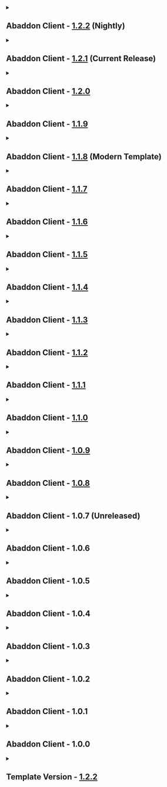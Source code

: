 <details close>
<summary><h2>
  Abaddon Client - <a href="">1.2.2</a> (Nightly)
</h2></summary><br>

- Additions
  - Mods
    - none
  - Resourcepacks / Shaderpacks
    - none
- Updates
  - Modpack
    - Forge [47.4.3](https://maven.minecraftforge.net/net/minecraftforge/forge/1.20.1-47.4.3/forge-1.20.1-47.4.3-changelog.txt) -> [47.4.6](https://maven.minecraftforge.net/net/minecraftforge/forge/1.20.1-47.4.6/forge-1.20.1-47.4.6-changelog.txt)
  - Mods
    - 3D Skin Layers - [1.8.2](https://www.curseforge.com/minecraft/mc-mods/skin-layers-3d/files/6780110) -> [1.9.0](https://www.curseforge.com/minecraft/mc-mods/skin-layers-3d/files/6879683)
    - All The Leaks - [0.1.4](https://www.curseforge.com/minecraft/mc-mods/alltheleaks/files/6482449) -> [1.0.0](https://www.curseforge.com/minecraft/mc-mods/alltheleaks/files/6874194)
    - AsyncParticles - [2.3.3](https://www.curseforge.com/minecraft/mc-mods/asyncparticles/files/6859776) -> [2.3.5](https://www.curseforge.com/minecraft/mc-mods/asyncparticles/files/6915340)
    - Better Days - [3.1.1.1](https://www.curseforge.com/minecraft/mc-mods/betterdays/files/5877548) -> [3.2.0.1](https://www.curseforge.com/minecraft/mc-mods/betterdays/files/6915868)
    - Chat Impressive Animation - [1.3.0](https://www.curseforge.com/minecraft/mc-mods/chat-impressive-animation/files/6335420) -> [1.4.0](https://www.curseforge.com/minecraft/mc-mods/chat-impressive-animation/files/6895727)
    - Forgified Fabric API - [0.92.2+1.11.12](https://www.curseforge.com/minecraft/mc-mods/forgified-fabric-api/files/6289136) -> [0.92.6+1.11.14](https://www.curseforge.com/minecraft/mc-mods/forgified-fabric-api/files/6885853)
    - Minecraft Cursor - [3.9.2](https://www.curseforge.com/minecraft/mc-mods/minecraft-cursor/files/6684920) -> [3.10.0](https://www.curseforge.com/minecraft/mc-mods/minecraft-cursor/files/6902447)
    - Save My Shit Network - [1.2.5](https://www.curseforge.com/minecraft/mc-mods/smsn/files/6794630) -> [1.2.7](https://www.curseforge.com/minecraft/mc-mods/smsn/files/6870619)
    - ToadLib - [1.3.4.1](https://modrinth.com/mod/toadlib/version/1.3.4.1-1.20-1.20.1-forge) -> [1.3.5](https://modrinth.com/mod/toadlib/version/1.3.5-1.20-1.20.1-forge)
  - Configs
    - [CTR VCR](https://www.curseforge.com/minecraft/shaders/ctr-vcr)
    - [Farsight](https://www.curseforge.com/minecraft/mc-mods/farsight) (Max Distance)
    - [Oculus](https://www.curseforge.com/minecraft/mc-mods/oculus)
    - [ToadLib](https://modrinth.com/mod/toadlib) (Update)
  - Resourcepacks / Shaderpacks
    - CTR VCR - [1.2.2](https://www.curseforge.com/minecraft/shaders/ctr-vcr/files/6561790) -> [1.2.3](https://www.curseforge.com/minecraft/shaders/ctr-vcr/files/6772057)
    - Miniature - [2.15.0](https://www.curseforge.com/minecraft/shaders/miniature-shader/files/6709416) -> [2.16.1](https://www.curseforge.com/minecraft/shaders/miniature-shader/files/6857529)
- Fixes
  - none
- Reverts / Removals
  - Reverts
    - none
  - Removals
    - none
</details>

<details close>
<summary><h2>
  Abaddon Client - <a href="https://www.curseforge.com/minecraft/modpacks/abaddon-client/files/6865302">1.2.1</a> (Current Release)
</h2></summary><br>

- Additions
  - Mods
    - DEUF - [1.3](https://www.curseforge.com/minecraft/mc-mods/deuf-duplicate-entity-uuid-fix/files/4598640)
    - Snowy Sniffer - [1.0.1](https://modrinth.com/mod/snow-sniffer/version/1.0.1)
  - Resourcepacks / Shaderpacks
    - none
- Updates
  - Modpack
    - none
  - Mods
    - 3D Skin Layers - [1.8.1](https://www.curseforge.com/minecraft/mc-mods/skin-layers-3d/files/6737325) -> [1.8.2](https://www.curseforge.com/minecraft/mc-mods/skin-layers-3d/files/6780110)
    - AsyncParticles - [2.3.0-alpha.1](https://www.curseforge.com/minecraft/mc-mods/asyncparticles/files/6754693) -> [2.3.3](https://www.curseforge.com/minecraft/mc-mods/asyncparticles/files/6859776)
    - Balm - [7.3.31](https://www.curseforge.com/minecraft/mc-mods/balm/files/6588893) -> [7.3.34](https://www.curseforge.com/minecraft/mc-mods/balm/files/6841886)
    - CraftPresence - [2.6.1](https://www.curseforge.com/minecraft/mc-mods/craftpresence/files/6511328) -> [2.6.2](https://www.curseforge.com/minecraft/mc-mods/craftpresence/files/6860408)
    - Durability Tooltip - [1.1.5](https://www.curseforge.com/minecraft/mc-mods/durability-tooltip/files/4741017) -> [1.1.6](https://www.curseforge.com/minecraft/mc-mods/durability-tooltip/files/6833215)
    - Dynamic Crosshair - [9.6](https://www.curseforge.com/minecraft/mc-mods/dynamic-crosshair/files/6687587) -> [9.8](https://www.curseforge.com/minecraft/mc-mods/dynamic-crosshair/files/6779769)
    - EntityCulling - [1.8.1](https://www.curseforge.com/minecraft/mc-mods/entityculling/files/6734976) -> [1.8.2](https://www.curseforge.com/minecraft/mc-mods/entityculling/files/6780226)
    - Flerovium - [1.2.14](https://www.curseforge.com/minecraft/mc-mods/flerovium/files/6594072) -> [1.2.15](https://www.curseforge.com/minecraft/mc-mods/flerovium/files/6790332)
    - Fusion - [1.2.7b](https://www.curseforge.com/minecraft/mc-mods/fusion-connected-textures/files/6453794) -> [1.2.10](https://www.curseforge.com/minecraft/mc-mods/fusion-connected-textures/files/6826826)
    - Fzzy Config - [0.7.0](https://www.curseforge.com/minecraft/mc-mods/fzzy-config/files/6582106) -> [0.7.2](https://www.curseforge.com/minecraft/mc-mods/fzzy-config/files/6843463)
    - Jade - [11.13.1](https://www.curseforge.com/minecraft/mc-mods/jade/files/6271651) -> [11.13.2](https://www.curseforge.com/minecraft/mc-mods/jade/files/6855440)
    - lazyyyyy - [0.14.15](https://www.curseforge.com/minecraft/mc-mods/lazyyyyy/files/6739616) -> [1.14.17](https://www.curseforge.com/minecraft/mc-mods/lazyyyyy/files/6819972)
    - ModernFix - [5.24.1](https://www.curseforge.com/minecraft/mc-mods/modernfix/files/6725223) -> [5.24.4](https://www.curseforge.com/minecraft/mc-mods/modernfix/files/6837713)
    - Packet Fixer - [3.1.2](https://www.curseforge.com/minecraft/mc-mods/packet-fixer/files/6720969) -> [3.1.4](https://www.curseforge.com/minecraft/mc-mods/packet-fixer/files/6778805)
    - Raised - [5.0.0](https://www.curseforge.com/minecraft/mc-mods/raised/files/6700611) -> [5.0.1](https://www.curseforge.com/minecraft/mc-mods/raised/files/6848664)
    - Resourcify - [1.7.3](https://www.curseforge.com/minecraft/mc-mods/resourcify/files/6690859) -> [1.7.4](https://www.curseforge.com/minecraft/mc-mods/resourcify/files/6787562)
    - Save My Shaky Network - [1.2.3](https://www.curseforge.com/minecraft/mc-mods/smsn/files/6673316) -> [1.2.5](https://www.curseforge.com/minecraft/mc-mods/smsn/files/6794630)
    - Sound Physics Remastered - [1.4.13](https://www.curseforge.com/minecraft/mc-mods/sound-physics-remastered/files/6399601) -> [1.4.15](https://www.curseforge.com/minecraft/mc-mods/sound-physics-remastered/files/6809408)
    - Subtle Effects - [1.11.0](https://www.curseforge.com/minecraft/mc-mods/subtle-effects/files/6635170) -> [1.12.1](https://www.curseforge.com/minecraft/mc-mods/subtle-effects/files/6857365)
    - ThreatenGL - [1.3.3](https://www.curseforge.com/minecraft/mc-mods/tgl/files/6661231) -> [2.0.4](https://www.curseforge.com/minecraft/mc-mods/tgl/files/6793015)
    - ToadLib - [1.3.3](https://modrinth.com/mod/toadlib/version/1.3.3-1.20-1.20.1-forge) -> [1.3.4.1](https://modrinth.com/mod/toadlib/version/1.3.4.1-1.20-1.20.1-forge)
    - UniLib - [1.1.0](https://www.curseforge.com/minecraft/mc-mods/unilib/files/6509566) -> [1.1.1](https://www.curseforge.com/minecraft/mc-mods/unilib/files/6860397)
    - Wavey Capes - [1.6.1.1](https://www.curseforge.com/minecraft/mc-mods/waveycapes/files/6738115) -> [1.6.2](https://www.curseforge.com/minecraft/mc-mods/waveycapes/files/6860137)
  - Configs
    - [EMI](https://www.curseforge.com/minecraft/mc-mods/emi)
    - [Subtle Effects](https://www.curseforge.com/minecraft/mc-mods/subtle-effects)
  - Resourcepacks / Shaderpacks
    - none
- Fixes
  - EMI + Shaders
- Reverts / Removals
  - Reverts
    - none
  - Removals
    - none
</details>

<details close>
<summary><h2>
  Abaddon Client - <a href="https://www.curseforge.com/minecraft/modpacks/abaddon-client/files/6761168">1.2.0</a>
</h2></summary><br>

- Additions
  - Mods
    - Stylish Effects - [8.0.2](https://www.curseforge.com/minecraft/mc-mods/stylish-effects/files/5096987)
  - Resourcepacks / Shaderpacks
    - none
- Updates
  - Modpack
    - none
  - Mods
    - none
  - Configs
    - [DefaultSettings](https://www.curseforge.com/minecraft/mc-mods/defaultsettings)
    - [Stylish Effects](https://www.curseforge.com/minecraft/mc-mods/stylish-effects)
    - [Subtle Effects](https://www.curseforge.com/minecraft/mc-mods/subtle-effects) (Update)
  - Resourcepacks / Shaderpacks
    - none
- Fixes
  - Starting In Fullscreen
- Reverts / Removals
  - Reverts
    - none
  - Removals
    - none
</details>

<details close>
<summary><h2>
  Abaddon Client - <a href="https://www.curseforge.com/minecraft/modpacks/abaddon-client/files/6756654">1.1.9</a>
</h2></summary><br>

- Additions
  - Mods
    - Bocchium - [0.0.3](https://www.curseforge.com/minecraft/mc-mods/bocchium/files/5086758)
    - Cerulean - [1.0.0](https://www.curseforge.com/minecraft/mc-mods/cerulean/files/6489710)
    - Dimensional Sync Fixes - [0.0.1](https://www.curseforge.com/minecraft/mc-mods/dimensional-sync-fixes/files/4960343)
    - Distraction Free Recipes - [1.2.1](https://www.curseforge.com/minecraft/mc-mods/distraction-free-recipes/files/6110178)
    - FastSuite - [5.1.0](https://www.curseforge.com/minecraft/mc-mods/fastsuite/files/6318054)
    - Minecraft Cursor - [3.9.2](https://www.curseforge.com/minecraft/mc-mods/minecraft-cursor/files/6684920)
    - ModListMemory - [1.0.0](https://www.curseforge.com/minecraft/mc-mods/modlistmemory/files/6282832)
    - Mojang Logo Animation - [1.0.0](https://www.curseforge.com/minecraft/mc-mods/mojang-logo-animation/files/5349887)
    - NERB - [0.4.1](https://www.curseforge.com/minecraft/mc-mods/notenoughrecipebook/files/5760231)
    - Resourcify - [1.7.3](https://www.curseforge.com/minecraft/mc-mods/resourcify/files/6690859)
    - Smooth Boot - [0.0.4](https://www.curseforge.com/minecraft/mc-mods/smooth-boot-reloaded/files/5016280)
    - Vanillin - [1.1.3](https://www.curseforge.com/minecraft/mc-mods/vanillin/files/6446560)
    - XXL Packets - [1.0.5](https://www.curseforge.com/minecraft/mc-mods/xxl-packets/files/5959231)
  - Resourcepacks / Shaderpacks
    - CTR VCR - [1.2.2](https://www.curseforge.com/minecraft/shaders/ctr-vcr/files/6561790)
    - Living Dragon - [1.0.0](https://www.curseforge.com/minecraft/texture-packs/living-dragon/files/4912176)
    - OPAL Shaders - [1.1.2](https://www.curseforge.com/minecraft/shaders/opal-shaders/files/6350527)
- Updates
  - Modpack
    - Forge [47.4.0](https://maven.minecraftforge.net/net/minecraftforge/forge/1.20.1-47.4.0/forge-1.20.1-47.4.0-changelog.txt) -> [47.4.3](https://maven.minecraftforge.net/net/minecraftforge/forge/1.20.1-47.4.3/forge-1.20.1-47.4.3-changelog.txt)
  - Mods
    - 3D Skin Layers - [1.7.5](https://www.curseforge.com/minecraft/mc-mods/skin-layers-3d/files/6356170) -> [1.8.1](https://www.curseforge.com/minecraft/mc-mods/skin-layers-3d/files/6737325)
    - AmbientSounds - [6.1.9](https://www.curseforge.com/minecraft/mc-mods/ambientsounds/files/6451670) -> [6.1.11](https://www.curseforge.com/minecraft/mc-mods/ambientsounds/files/6570130)
    - Anvian's Lib - [1.1](https://www.curseforge.com/minecraft/mc-mods/anvians-lib/files/6148186) -> [1.2](https://www.curseforge.com/minecraft/mc-mods/anvians-lib/files/6519430)
    - AsyncParticles - [1.10.1-beta.3](https://www.curseforge.com/minecraft/mc-mods/asyncparticles/files/6495169) -> [2.3.0-alpha.1](https://www.curseforge.com/minecraft/mc-mods/asyncparticles/files/6754693)
    - Auto HUD - [8.4](https://www.curseforge.com/minecraft/mc-mods/auto-hud/files/6347110) -> [8.7](https://www.curseforge.com/minecraft/mc-mods/auto-hud/files/6741332)
    - BadOptimizations - [2.2.2](https://www.curseforge.com/minecraft/mc-mods/badoptimizations/files/6475095) -> [2.3.0](https://www.curseforge.com/minecraft/mc-mods/badoptimizations/files/6742958)
    - Balm - [7.3.27](https://www.curseforge.com/minecraft/mc-mods/balm/files/6362504) -> [7.3.31](https://www.curseforge.com/minecraft/mc-mods/balm/files/6588893)
    - CraftPresence - [2.6.0](https://www.curseforge.com/minecraft/mc-mods/craftpresence/files/6510570) -> [2.6.1](https://www.curseforge.com/minecraft/mc-mods/craftpresence/files/6511328)
    - Dynamic Crosshair - [9.3](https://www.curseforge.com/minecraft/mc-mods/dynamic-crosshair/files/5957364) -> [9.6](https://www.curseforge.com/minecraft/mc-mods/dynamic-crosshair/files/6687587)
    - Dynamic FPS - [3.9.4](https://www.curseforge.com/minecraft/mc-mods/dynamic-fps/files/6501903) -> [3.9.5](https://www.curseforge.com/minecraft/mc-mods/dynamic-fps/files/6662027)
    - Elytra Physics - [2.1](https://www.curseforge.com/minecraft/mc-mods/elytra-physics/files/5674910) -> [2.3](https://www.curseforge.com/minecraft/mc-mods/elytra-physics/files/6673404)
    - Entity Culling - [1.7.4](https://www.curseforge.com/minecraft/mc-mods/entityculling/files/6355861) -> [1.8.1](https://www.curseforge.com/minecraft/mc-mods/entityculling/files/6734976)
    - Extreme Sound Muffler - [3.48](https://www.curseforge.com/minecraft/mc-mods/extreme-sound-muffler/files/5498979) -> [3.49.1](https://www.curseforge.com/minecraft/mc-mods/extreme-sound-muffler/files/6526566)
    - Fast IP Ping - [1.0.5](https://www.curseforge.com/minecraft/mc-mods/fast-ip-ping/files/5746970) -> [1.0.7](https://www.curseforge.com/minecraft/mc-mods/fast-ip-ping/files/6666671)
    - FastEvent - [1.1.0](https://www.curseforge.com/minecraft/mc-mods/fast-event/files/6461617) -> [1.1.1](https://www.curseforge.com/minecraft/mc-mods/fast-event/files/6527838)
    - Flerovium - [1.2.10](https://www.curseforge.com/minecraft/mc-mods/flerovium/files/6448034) -> [1.2.14](https://www.curseforge.com/minecraft/mc-mods/flerovium/files/6594072)
    - Forgery - [3.6.0](https://www.curseforge.com/minecraft/mc-mods/forgery/files/6469665) -> [3.6.2](https://www.curseforge.com/minecraft/mc-mods/forgery/files/6586436)
    - Framework - [0.7.12](https://www.curseforge.com/minecraft/mc-mods/framework/files/5911986) -> [0.7.15](https://www.curseforge.com/minecraft/mc-mods/framework/files/6531428)
    - Fzzy Config - [0.6.9](https://www.curseforge.com/minecraft/mc-mods/fzzy-config/files/6405142) -> [0.7.0](https://www.curseforge.com/minecraft/mc-mods/fzzy-config/files/6582106)
    - ImmediatelyFast - [1.5.0](https://www.curseforge.com/minecraft/mc-mods/immediatelyfast/files/6312293) -> [1.5.1](https://www.curseforge.com/minecraft/mc-mods/immediatelyfast/files/6745706)
    - Just Enough Items - [15.20.0.106](https://www.curseforge.com/minecraft/mc-mods/jei/files/6075247) -> [15.20.0.112](https://www.curseforge.com/minecraft/mc-mods/jei/files/6600311)
    - lazyyyyy - [0.13.2](https://www.curseforge.com/minecraft/mc-mods/lazyyyyy/files/6413536) -> [0.14.15](https://www.curseforge.com/minecraft/mc-mods/lazyyyyy/files/6739616)
    - ModernFix - [5.21.0](https://www.curseforge.com/minecraft/mc-mods/modernfix/files/6392741) -> [5.24.1](https://www.curseforge.com/minecraft/mc-mods/modernfix/files/6725223)
    - Not Enough Animations - [1.9.3](https://www.curseforge.com/minecraft/mc-mods/not-enough-animations/files/6356205) -> [1.10.1](https://www.curseforge.com/minecraft/mc-mods/not-enough-animations/files/6738627)
    - Not Enough Crashes - [4.4.7](https://www.curseforge.com/minecraft/mc-mods/not-enough-crashes-forge/files/5035999) -> [4.4.9](https://www.curseforge.com/minecraft/mc-mods/not-enough-crashes-forge/files/6598273)
    - Packet Fixer - [2.0.0](https://www.curseforge.com/minecraft/mc-mods/packet-fixer/files/6195870) -> [3.1.2](https://www.curseforge.com/minecraft/mc-mods/packet-fixer/files/6720969)
    - Raised - [4.0.1](https://www.curseforge.com/minecraft/mc-mods/raised/files/5849491) -> [5.0.0](https://www.curseforge.com/minecraft/mc-mods/raised/files/6700611)
    - Save My Shaky Network - [1.1.6](https://www.curseforge.com/minecraft/mc-mods/smsn/files/6433772) -> [1.2.3](https://www.curseforge.com/minecraft/mc-mods/smsn/files/6673316)
    - Structure Essentials - [4.7](https://www.curseforge.com/minecraft/mc-mods/structure-essentials-forge-fabric/files/6420202) -> [4.8](https://www.curseforge.com/minecraft/mc-mods/structure-essentials-forge-fabric/files/6732854)
    - Subtle Effects - [1.9.4](https://www.curseforge.com/minecraft/mc-mods/subtle-effects/files/6376363) -> [1.11.0](https://www.curseforge.com/minecraft/mc-mods/subtle-effects/files/6635170)
    - ToadLib - [1.3.1](https://modrinth.com/mod/toadlib/version/1.3.1-1.20-1.20.1-forge) -> [1.3.3](https://modrinth.com/mod/toadlib/version/1.3.3-1.20-1.20.1-forge)
    - TxniLib - [1.0.23](https://www.curseforge.com/minecraft/mc-mods/txnilib/files/6303219) -> [1.0.24](https://www.curseforge.com/minecraft/mc-mods/txnilib/files/6533724)
    - Wavey Capes - [1.5.2](https://www.curseforge.com/minecraft/mc-mods/waveycapes/files/6357358) -> [1.6.1.1](https://www.curseforge.com/minecraft/mc-mods/waveycapes/files/6738115)
  - Configs
    - [Auto HUD](https://www.curseforge.com/minecraft/mc-mods/auto-hud) (Update)
    - [CTR VCR](https://www.curseforge.com/minecraft/shaders/ctr-vcr)
    - [DefaultSettings](https://www.curseforge.com/minecraft/mc-mods/defaultsettings) (Universal, improvements, corrected)
    - [Distraction Free Recipes](https://www.curseforge.com/minecraft/mc-mods/distraction-free-recipes)
    - [EMI](https://www.curseforge.com/minecraft/mc-mods/emi)
    - [Forgery](https://www.curseforge.com/minecraft/mc-mods/forgery)
    - [Illuminations](https://www.curseforge.com/minecraft/mc-mods/illuminations-legacy) (Fixed)
    - [Jade](https://www.curseforge.com/minecraft/mc-mods/jade) (Anchor)
    - [lazyyyyy](https://www.curseforge.com/minecraft/mc-mods/lazyyyyy) (Disabled Lazy Entity Renderers)
    - [Minecraft Cursor](https://www.curseforge.com/minecraft/mc-mods/minecraft-cursor)
    - [ModernFix](https://www.curseforge.com/minecraft/mc-mods/modernfix) (Fixed, Worldgen Alloc, Remove Spawn Chunks)
    - [ModListMemory](https://www.curseforge.com/minecraft/mc-mods/modlistmemory)
    - [Mojang Logo Animation](https://www.curseforge.com/minecraft/mc-mods/mojang-logo-animation)
    - [NERB](https://www.curseforge.com/minecraft/mc-mods/notenoughrecipebook)
    - [Oculus](https://www.curseforge.com/minecraft/mc-mods/oculus)
    - [OPAL Shaders](https://www.curseforge.com/minecraft/shaders/opal-shaders)
    - [Resourcify](https://www.curseforge.com/minecraft/mc-mods/resourcify)
    - [Server Country Flags](https://www.curseforge.com/minecraft/mc-mods/server-country-flags) (Fixed)
    - [Subtle Effects](https://www.curseforge.com/minecraft/mc-mods/subtle-effects) (Update, Pollen, Fireflies)
  - Resourcepacks / Shaderpacks
    - Midnighttigger's Default Connected Textures - [6.0.0](https://www.curseforge.com/minecraft/texture-packs/mt-ct-d/files/6074652) -> [7.0.0](https://www.curseforge.com/minecraft/texture-packs/mt-ct-d/files/6747771)
    - Miniature Shader - [2.14.5](https://www.curseforge.com/minecraft/shaders/miniature-shader/files/6236296) -> [2.15.0](https://www.curseforge.com/minecraft/shaders/miniature-shader/files/6709416)
- Fixes
  - Crash Upon 1st Load
  - Fast Animated Textures
- Reverts / Removals
  - Reverts
    - none
  - Removals
    - [AmbientSounds](https://www.curseforge.com/minecraft/mc-mods/ambientsounds) Config
    - [BlinkLoad](https://www.curseforge.com/minecraft/mc-mods/blinkload)
    - [Fix Experience Bug](https://www.curseforge.com/minecraft/mc-mods/fix-experience-bug)
    - [fix GPU memory leak](https://www.curseforge.com/minecraft/mc-mods/fix-gpu-memory-leak)
    - [Icterine](https://www.curseforge.com/minecraft/mc-mods/icterine)
    - [Ksyxis](https://www.curseforge.com/minecraft/mc-mods/ksyxis)
    - [Mixin Booster](https://www.curseforge.com/minecraft/mc-mods/mixinbooster)
    - [MoreBeeInfo](https://www.curseforge.com/minecraft/mc-mods/morebeeinfo) + [Anvian's Lib](https://www.curseforge.com/minecraft/mc-mods/anvians-lib)
    - [Retro Damage indicators](https://www.curseforge.com/minecraft/mc-mods/retro-damage-indicators) + Config
    - [Title Screen Mobs](https://www.curseforge.com/minecraft/mc-mods/title-screen-mobs) + Config
</details>

<details close>
<summary><h2>
  Abaddon Client - <a href="https://www.curseforge.com/minecraft/modpacks/abaddon-client/files/6511079">1.1.8</a> (Modern Template)
</h2></summary><br>

- Additions
  - Mods
    - AsyncParticles - [1.10.1-beta.3](https://www.curseforge.com/minecraft/mc-mods/asyncparticles/files/6495169)
    - Better Creative Tabs - [0.0.2](https://www.curseforge.com/minecraft/mc-mods/better-creative-tabs-forge-neoforge/files/5462438)
    - Biome Music - [3.5](https://www.curseforge.com/minecraft/mc-mods/biome-music/files/6457330)
    - BlinkLoad - [1.2.1](https://www.curseforge.com/minecraft/mc-mods/blinkload/files/6040110)
    - Chunk Sending - [2.8](https://www.curseforge.com/minecraft/mc-mods/chunk-sending-forge-fabric/files/4894789)
    - Clickable advancements - [3.8](https://www.curseforge.com/minecraft/mc-mods/clickable-advancements/files/5293987)
    - Fast Async World Save - [2.4](https://www.curseforge.com/minecraft/mc-mods/fast-async-world-save-forge-fabric/files/6303144)
    - FastEvent - [1.1.0](https://www.curseforge.com/minecraft/mc-mods/fast-event/files/6461617)
    - FastQuit-Forge - [3.0.1](https://www.curseforge.com/minecraft/mc-mods/fastquit-forge/files/6079815)
    - JEED - [2.2.5](https://www.curseforge.com/minecraft/mc-mods/just-enough-effect-descriptions-jeed/files/6172935)
    - Krypton Reforged - [0.2.3](https://www.curseforge.com/minecraft/mc-mods/krypton-reforged/files/4606534)
    - Modern World Creation - [2.0.2](https://www.curseforge.com/minecraft/mc-mods/modernworldcreation/files/6293573) + Konkrete - [1.8.0](https://www.curseforge.com/minecraft/mc-mods/konkrete/files/5028413)
    - Particle Core - [0.2.6](https://www.curseforge.com/minecraft/mc-mods/particle-core/files/6427560) (Ported From Abaddon Vanilla) + Fzzy Config - [0.6.9](https://www.curseforge.com/minecraft/mc-mods/fzzy-config/files/6405142) (Ported From Abaddon-Vanilla)
    - Server Country Flags - [1.10.1](https://www.curseforge.com/minecraft/mc-mods/server-country-flags/files/5202427)
    - ServerCore - [1.5.2](https://www.curseforge.com/minecraft/mc-mods/servercore/files/5929264)
    - Smooth Chunk Save - [4.1](https://www.curseforge.com/minecraft/mc-mods/smooth-chunk-save/files/6296598)
    - Subtle Effects - [1.9.4-hotfix.1](https://www.curseforge.com/minecraft/mc-mods/subtle-effects/files/6376363)
  - Resourcepacks / Shaderpacks
    - none
- Updates
  - Modpack
    - none
  - Mods
    - 3D Skin Layers - [1.7.4](https://www.curseforge.com/minecraft/mc-mods/skin-layers-3d/files/5970916) -> [1.7.5](https://www.curseforge.com/minecraft/mc-mods/skin-layers-3d/files/6356170)
    - All The Leaks - [0.1.0](https://www.curseforge.com/minecraft/mc-mods/alltheleaks/files/5936734) -> [0.1.4](https://www.curseforge.com/minecraft/mc-mods/alltheleaks/files/6482449)
    - Ambient Sounds - [6.1.6](https://www.curseforge.com/minecraft/mc-mods/ambientsounds/files/6189864) -> [6.1.9](https://www.curseforge.com/minecraft/mc-mods/ambientsounds/files/6451670)
    - Auto HUD - [8.2](https://www.curseforge.com/minecraft/mc-mods/auto-hud/files/6098878) -> [8.4](https://www.curseforge.com/minecraft/mc-mods/auto-hud/files/6347110)
    - BadOptimizations - [2.2.1](https://www.curseforge.com/minecraft/mc-mods/badoptimizations/files/5961397) -> [2.2.2](https://www.curseforge.com/minecraft/mc-mods/badoptimizations/files/6475095)
    - Balm - [7.3.18](https://www.curseforge.com/minecraft/mc-mods/balm/files/6224877) -> [7.3.27](https://www.curseforge.com/minecraft/mc-mods/balm/files/6362504)
    - CameraOverhaul - [2.0.3](https://www.curseforge.com/minecraft/mc-mods/cameraoverhaul/files/6271574) -> [2.0.4](https://www.curseforge.com/minecraft/mc-mods/cameraoverhaul/files/6510157)
    - Chat Heads - [0.13.13](https://www.curseforge.com/minecraft/mc-mods/chat-heads/files/6171085) -> [0.13.18](https://www.curseforge.com/minecraft/mc-mods/chat-heads/files/6483021)
    - Chat Impressive Animation - [1.2.1](https://www.curseforge.com/minecraft/mc-mods/chat-impressive-animation/files/5973750) -> [1.3.0](https://www.curseforge.com/minecraft/mc-mods/chat-impressive-animation/files/6335420)
    - ChatPlus - [2.5.0](https://www.curseforge.com/minecraft/mc-mods/chat-plus/files/6284813) -> [2.6.0](https://www.curseforge.com/minecraft/mc-mods/chat-plus/files/6327043)
    - CraftPresence - [2.5.3](https://www.curseforge.com/minecraft/mc-mods/craftpresence/files/6088518) -> [2.6.0](https://www.curseforge.com/minecraft/mc-mods/craftpresence/files/6510570)
    - CreativeCore - [2.12.31](https://www.curseforge.com/minecraft/mc-mods/creativecore/files/6109933) -> [2.12.32](https://www.curseforge.com/minecraft/mc-mods/creativecore/files/6383884)
    - DynamicFPS - [3.9.0](https://www.curseforge.com/minecraft/mc-mods/dynamic-fps/files/6250841) -> [3.9.4](https://www.curseforge.com/minecraft/mc-mods/dynamic-fps/files/6501903)
    - EMI - [1.1.20](https://www.curseforge.com/minecraft/mc-mods/emi/files/6205514) -> [1.1.22](https://www.curseforge.com/minecraft/mc-mods/emi/files/6420945)
    - EntityCulling - [1.7.3](https://www.curseforge.com/minecraft/mc-mods/entityculling/files/6236056) -> [1.7.4](https://www.curseforge.com/minecraft/mc-mods/entityculling/files/6355861)
    - Flerovium - [1.2.6](https://www.curseforge.com/minecraft/mc-mods/flerovium/files/6203111) -> [1.2.10](https://www.curseforge.com/minecraft/mc-mods/flerovium/files/6448034)
    - Forgery - [3.5.8](https://www.curseforge.com/minecraft/mc-mods/forgery/files/6285923) -> [3.6.0](https://www.curseforge.com/minecraft/mc-mods/forgery/files/6469665)
    - Fusion - [1.2.4](https://www.curseforge.com/minecraft/mc-mods/fusion-connected-textures/files/6183224) -> [1.2.7b](https://www.curseforge.com/minecraft/mc-mods/fusion-connected-textures/files/6453794)
    - GroovyModLoader - [4.0.9](https://www.curseforge.com/minecraft/mc-mods/gml/files/4761874) -> [4.0.11](https://www.curseforge.com/minecraft/mc-mods/gml/files/6434243)
    - ImmediatelyFast - [1.3.6](https://www.curseforge.com/minecraft/mc-mods/immediatelyfast/files/6264746) -> [1.5.0](https://www.curseforge.com/minecraft/mc-mods/immediatelyfast/files/6312293)
    - lazyyyyy - [0.8.6](https://www.curseforge.com/minecraft/mc-mods/lazyyyyy/files/6279172) -> [0.13.2](https://www.curseforge.com/minecraft/mc-mods/lazyyyyy/files/6413536)
    - ModernFix - [5.20.2](https://www.curseforge.com/minecraft/mc-mods/modernfix/files/6125143) -> [5.21.0](https://www.curseforge.com/minecraft/mc-mods/modernfix/files/6392741)
    - Not Enough Animations - [1.9.2](https://www.curseforge.com/minecraft/mc-mods/not-enough-animations/files/6179086) -> [1.9.3](https://www.curseforge.com/minecraft/mc-mods/not-enough-animations/files/6356205)
    - Palladium - [1.1.5.1](https://modrinth.com/mod/mpalladium/version/1.1.5.1-1.20-1.20.2-forge) -> [1.1.6.1](https://modrinth.com/mod/mpalladium/version/1.1.6.1-1.20-1.20.2)
    - Puzzles Lib - [8.1.29](https://www.curseforge.com/minecraft/mc-mods/puzzles-lib/files/6283733) -> [8.1.32](https://www.curseforge.com/minecraft/mc-mods/puzzles-lib/files/6387081)
    - Save My Shaky Network - [1.1.3](https://www.curseforge.com/minecraft/mc-mods/smsn/files/6209658) -> [1.1.6](https://www.curseforge.com/minecraft/mc-mods/smsn/files/6433772)
    - Sound Physics Remastered - [1.4.8](https://www.curseforge.com/minecraft/mc-mods/sound-physics-remastered/files/5991549) -> [1.4.13](https://www.curseforge.com/minecraft/mc-mods/sound-physics-remastered/files/6399601)
    - Structure Essentials - [4.5](https://www.curseforge.com/minecraft/mc-mods/structure-essentials-forge-fabric/files/6277111) -> [4.7](https://www.curseforge.com/minecraft/mc-mods/structure-essentials-forge-fabric/files/6420202)
    - ThreatenGL - [1.3.3-release.1](https://modrinth.com/mod/threatengl/version/mQXGZQva) -> [1.3.3-release.2](https://www.curseforge.com/minecraft/mc-mods/tgl/files/6661231)
    - ToadLib - [1.3.0](https://modrinth.com/mod/toadlib/version/1.3.0-1.20-1.20.1-forge) -> [1.3.1](https://modrinth.com/mod/toadlib/version/1.3.1-1.20-1.20.1-forge)
    - TxniLib - [1.0.21](https://www.curseforge.com/minecraft/mc-mods/txnilib/files/6029750) -> [1.0.23](https://www.curseforge.com/minecraft/mc-mods/txnilib/files/6303219)
    - UniLib - [1.0.5](https://www.curseforge.com/minecraft/mc-mods/unilib/files/6087784) -> [1.1.0](https://www.curseforge.com/minecraft/mc-mods/unilib/files/6509566)
    - Wavey Capes - [1.5.1](https://www.curseforge.com/minecraft/mc-mods/waveycapes/files/6113680) -> [1.5.2](https://www.curseforge.com/minecraft/mc-mods/waveycapes/files/6357358)
    - World Host - [0.5.1](https://modrinth.com/mod/world-host/version/0.5.1+1.20.1-forge) -> [0.5.2](https://www.curseforge.com/minecraft/mc-mods/world-host/files/6658865)
    - YetAnotherConfigLib - [3.6.2](https://www.curseforge.com/minecraft/mc-mods/yacl/files/5963252) -> [3.6.6](https://www.curseforge.com/minecraft/mc-mods/yacl/files/6336646)
  - Configs
    - [Biome Music](https://www.curseforge.com/minecraft/mc-mods/biome-music) ([Timeless Void](https://www.youtube.com/watch?v=aigojVT4s40))
    - [DefaultSettings](https://www.curseforge.com/minecraft/mc-mods/defaultsettings) (Resource Packs)
    - [ModernFix](https://www.curseforge.com/minecraft/mc-mods/modernfix) (Inventory Culling)
    - [Oculus](https://www.curseforge.com/minecraft/mc-mods/oculus) (Default Shader, Shadow Distance)
    - [Party Parrots](https://www.curseforge.com/minecraft/mc-mods/party-parrots)
    - [Server Country Flags](https://www.curseforge.com/minecraft/mc-mods/server-country-flags)
    - [Subtle Effects](https://www.curseforge.com/minecraft/mc-mods/subtle-effects)
    - [Visuality](https://www.curseforge.com/minecraft/mc-mods/visuality-reforged) (Blocks + Chicken)
    - [World Play Time](https://www.curseforge.com/minecraft/mc-mods/world-play-time) (Overlaps)
    - [WorldHost](https://www.curseforge.com/minecraft/mc-mods/world-host) (UPnP)
  - Resourcepacks / Shaderpacks
    - [Midnighttigger's Default Connected Textures](https://www.curseforge.com/minecraft/texture-packs/mt-ct-d) [V5](https://www.curseforge.com/minecraft/texture-packs/mt-ct-d/files/6015213) -> [V6](https://www.curseforge.com/minecraft/texture-packs/mt-ct-d/files/6074652)
- Fixes
  - Constant Parrot Dancing
- Reverts / Removals
  - Reverts
    - none
  - Removals
    - [Dynamic Trim](https://www.curseforge.com/minecraft/mc-mods/dynamic-trim)
    - [Emiffect](https://www.curseforge.com/minecraft/mc-mods/emiffect-status-effects-emi-plugin)
    - [Pretty Rain](https://www.curseforge.com/minecraft/mc-mods/pretty-rain) (Pushed to Abaddon-Vanilla)
</details>

<details close>
<summary><h2>
  Abaddon Client - <a href="https://www.curseforge.com/minecraft/modpacks/abaddon-client/files/6301982">1.1.7</a>
</h2></summary><br>

- Additions
  - Mods
    - Better Ping Display - [1.1](https://www.curseforge.com/minecraft/mc-mods/better-ping-display/files/4594106)
    - CameraOverhaul - [2.0.3](https://www.curseforge.com/minecraft/mc-mods/cameraoverhaul/files/6271574)
    - CrashExploitFixer - [1.1.0](https://www.curseforge.com/minecraft/mc-mods/crashexploitfixer/files/5608519)
    - DefaultSettings - [4.0.7](https://www.curseforge.com/minecraft/mc-mods/defaultsettings/files/5141086) + JCPlugin - [4.0.4](https://www.curseforge.com/minecraft/mc-mods/jcplugin/files/4573148)
    - Illuminations - [1.0.1](https://www.curseforge.com/minecraft/mc-mods/illuminations-legacy/files/5653959)
    - lazyyyyy - [0.8.6](https://www.curseforge.com/minecraft/mc-mods/lazyyyyy/files/6279172) + Forgified Fabric API - [0.92.2+1.11.12](https://www.curseforge.com/minecraft/mc-mods/forgified-fabric-api/files/6289136)
    - Mixin Booster - [0.1.0](https://www.curseforge.com/minecraft/mc-mods/mixinbooster/files/5146058)
    - MoreBeeInfo - [1.4](https://www.curseforge.com/minecraft/mc-mods/morebeeinfo/files/6144414) + Anvian's Lib - [1.1](https://www.curseforge.com/minecraft/mc-mods/anvians-lib/files/6148186)
  - Resourcepacks / Shaderpacks
    - none
- Updates
  - Modpack
    - Forge - [47.4.0](https://maven.minecraftforge.net/net/minecraftforge/forge/1.20.1-47.4.0/forge-1.20.1-47.4.0-changelog.txt)
  - Mods
    - Better Advancements - [0.4.2.25](https://www.curseforge.com/minecraft/mc-mods/better-advancements/files/6010300)
    - Better Modlist - [0.1.12](https://www.curseforge.com/minecraft/mc-mods/better-modlist-neoforge/files/6293284)
    - ChatPlus - [2.5.0](https://www.curseforge.com/minecraft/mc-mods/chat-plus/files/6284813)
    - Dynamic FPS - [3.9.0](https://www.curseforge.com/minecraft/mc-mods/dynamic-fps/files/6250841)
    - Entity Culling - [1.7.3](https://www.curseforge.com/minecraft/mc-mods/entityculling/files/6236056)
    - Extreme sound muffler - [3.48](https://www.curseforge.com/minecraft/mc-mods/extreme-sound-muffler/files/5498979)
    - Forgery - [3.5.8](https://www.curseforge.com/minecraft/mc-mods/forgery/files/6285923)
    - ImmediatelyFast - [1.3.6](https://www.curseforge.com/minecraft/mc-mods/immediatelyfast/files/6264746)
    - Jade - [11.13.1](https://www.curseforge.com/minecraft/mc-mods/jade/files/6271651)
    - Memory Leak Fix - [1.1.5](https://modrinth.com/mod/memoryleakfix/version/3w0IxNtk)
    - OctoLib - [0.5.0.1](https://www.curseforge.com/minecraft/mc-mods/octo-lib/files/6274623)
    - Placebo - [8.6.3](https://www.curseforge.com/minecraft/mc-mods/placebo/files/6274231)
    - Puzzles Lib -[ 8.1.29](https://www.curseforge.com/minecraft/mc-mods/puzzles-lib/files/6283733)
    - Resourceful Config - [2.1.3](https://www.curseforge.com/minecraft/mc-mods/resourceful-config/files/6231176)
    - Rhino - [2001.2.3.10](https://www.curseforge.com/minecraft/mc-mods/rhino/files/6186971)
    - Save My Shaky Network - [1.1.3](https://www.curseforge.com/minecraft/mc-mods/smsn/files/6209658)
    - Structure Essentials - [4.5](https://www.curseforge.com/minecraft/mc-mods/structure-essentials-forge-fabric/files/6277111)
    - ToadLib - [1.3.0](https://modrinth.com/mod/toadlib/version/1.3.0-1.20-1.20.1-forge)
  - Configs
    - [Balm](https://www.curseforge.com/minecraft/mc-mods/balm/files/6224877)
    - [Better Fps - Render Distance](https://www.curseforge.com/minecraft/mc-mods/better-fps-render-distance)
    - [ChatPlus](https://www.curseforge.com/minecraft/mc-mods/chat-plus)
    - [DefaultSettings](https://www.curseforge.com/minecraft/mc-mods/defaultsettings)
    - [Legendary Tooltips](https://www.curseforge.com/minecraft/mc-mods/legendary-tooltips)
    - [Visuality](https://www.curseforge.com/minecraft/mc-mods/visuality-reforged)
  - Resourcepacks / Shaderpacks
    - [Miniature Shader](https://www.curseforge.com/minecraft/shaders/miniature-shader/files/6236296)
- Fixes
  - Legendary Tooltips Lag
- Reverts / Removals
  - Reverts
    - none
  - Removals
    - [CameraOverhaul](https://www.curseforge.com/minecraft/mc-mods/camera-overhaul-reforged)
    - [Default Options](https://www.curseforge.com/minecraft/mc-mods/default-options)
    - [EMI Loot](https://www.curseforge.com/minecraft/mc-mods/emi-loot) (Pushed to Abaddon-Vanilla) + [Fzzy Config](https://www.curseforge.com/minecraft/mc-mods/fzzy-config) (Pushed to Abaddon-Vanilla)
    - [Fast Paintings](https://www.curseforge.com/minecraft/mc-mods/fast-paintings) (Pushed to Abaddon-Vanilla) + [Moonlight Lib](https://www.curseforge.com/minecraft/mc-mods/selene) (Pushed to Abaddon-Vanilla)
    - [Inventory Tweaks](https://www.curseforge.com/minecraft/mc-mods/inventory-tweaks-refoxed)
    - [Particle Core](https://www.curseforge.com/minecraft/mc-mods/particle-core) (Pushed to Abaddon-Vanilla)
    - [Shoulder Surfing Reloaded](https://www.curseforge.com/minecraft/mc-mods/shoulder-surfing-reloaded) (Pushed to Abaddon-Vanilla)
</details>


<details close>
<summary><h2>
  Abaddon Client - <a href="https://www.curseforge.com/minecraft/modpacks/abaddon-client/files/6211859">1.1.6</a>
</h2></summary><br>

- Additions
  - Mods
    - [CraftPresence](https://www.curseforge.com/minecraft/mc-mods/craftpresence) + [UniLib](https://www.curseforge.com/minecraft/mc-mods/unilib)
    - [GPUTape](https://www.curseforge.com/minecraft/mc-mods/gputape)
    - [Palladium](https://modrinth.com/mod/mpalladium) + [ToadLib](https://modrinth.com/mod/toadlib)
    - [Raised](https://www.curseforge.com/minecraft/mc-mods/raised)
    - [Pretty Rain](https://www.curseforge.com/minecraft/mc-mods/pretty-rain)
    - [Recipe Essentials](https://www.curseforge.com/minecraft/mc-mods/recipe-essentials-forge-fabric)
    - [Redirected](https://www.curseforge.com/minecraft/mc-mods/redirected) + [TxniLib](https://www.curseforge.com/minecraft/mc-mods/txnilib)
    - [Structure Essentials](https://www.curseforge.com/minecraft/mc-mods/structure-essentials-forge-fabric)
    - [World Host](https://www.curseforge.com/minecraft/mc-mods/world-host)
  - Resourcepacks / Shaderpacks
    - none
- Updates
  - Modpack
    - none
  - Mods
    - [AmbientSounds](https://www.curseforge.com/minecraft/mc-mods/ambientsounds)
    - [Chat Heads](https://www.curseforge.com/minecraft/mc-mods/chat-heads)
    - [Controllable](https://www.curseforge.com/minecraft/mc-mods/controllable)
    - [Dynamic FPS](https://www.curseforge.com/minecraft/mc-mods/dynamic-fps)
    - [EMI Loot](https://www.curseforge.com/minecraft/mc-mods/emi-loot)
    - [Flerovium](https://www.curseforge.com/minecraft/mc-mods/flerovium)
    - [Fusion](https://www.curseforge.com/minecraft/mc-mods/fusion-connected-textures)
    - [Ksyxis](https://www.curseforge.com/minecraft/mc-mods/ksyxis)
    - [NotEnoughAnimations](https://www.curseforge.com/minecraft/mc-mods/not-enough-animations)
    - [Packet Fixer](https://www.curseforge.com/minecraft/mc-mods/packet-fixer)
  - Configs
    - [CraftPresence](https://www.curseforge.com/minecraft/mc-mods/craftpresence)
    - [Default Options](https://www.curseforge.com/minecraft/mc-mods/default-options)
    - [Dimensional Threading Reforked](https://www.curseforge.com/minecraft/mc-mods/dimthreads)
    - [Embeddium Extras](https://www.curseforge.com/minecraft/mc-mods/magnesium-extras)
    - [Fog](https://www.curseforge.com/minecraft/mc-mods/fog)
    - [Forgery](https://www.curseforge.com/minecraft/mc-mods/forgery)
    - [Pretty Rain](https://www.curseforge.com/minecraft/mc-mods/pretty-rain)
    - [ToadLib](https://modrinth.com/mod/toadlib)
    - [World Host](https://www.curseforge.com/minecraft/mc-mods/world-host)
  - Resourcepacks / Shaderpacks
    - none
- Fixes
  - Controllable w/ EMI
  - Fog Speed & Color
  - Invisible Chiseled Bookshelves
- Reverts / Removals
  - Reverts
    - none
  - Removals
    - [e4mc](https://www.curseforge.com/minecraft/mc-mods/e4mc)
    - [FastSuite](https://www.curseforge.com/minecraft/mc-mods/fastsuite)
    - [Redirector](https://www.curseforge.com/minecraft/mc-mods/redirector)
    - [Simple Discord Rich Presence](https://www.curseforge.com/minecraft/mc-mods/simple-discord-rich-presence)
</details>


<details close>
<summary><h2>
  Abaddon Client - <a href="https://www.curseforge.com/minecraft/modpacks/abaddon-client/files/6147990">1.1.5</a>
</h2></summary><br>

- Additions
  - Mods
    - [Better ModList](https://www.curseforge.com/minecraft/mc-mods/better-modlist-neoforge)
    - [Bounced!](https://www.curseforge.com/minecraft/mc-mods/bounced)
    - [Chat Impressive Animation](https://www.curseforge.com/minecraft/mc-mods/chat-impressive-animation)
    - [ChatPlus](https://www.curseforge.com/minecraft/mc-mods/chat-plus)
    - [Eating Animation](https://www.curseforge.com/minecraft/mc-mods/eating-animation-forge) + [GroovyModLoader](https://www.curseforge.com/minecraft/mc-mods/gml)
    - [Entity Culling](https://www.curseforge.com/minecraft/mc-mods/entityculling)
    - [Forge Config Screens](https://www.curseforge.com/minecraft/mc-mods/config-menus-forge)
    - [KubeJS](https://www.curseforge.com/minecraft/mc-mods/kubejs) + [Rhino](https://www.curseforge.com/minecraft/mc-mods/rhino)
  - Resourcepacks / Shaderpacks
    - none
- Updates
  - Modpack
    - none
  - Mods
    - [3D Skin Layers](https://www.curseforge.com/minecraft/mc-mods/skin-layers-3d)
    - [AmbientSounds](https://www.curseforge.com/minecraft/mc-mods/ambientsounds)
    - [Bad Wither No Cookie](https://www.curseforge.com/minecraft/mc-mods/bad-wither-no-cookie-reloaded)
    - [Balm](https://www.curseforge.com/minecraft/mc-mods/balm)
    - [Chat Heads](https://www.curseforge.com/minecraft/mc-mods/chat-heads)
    - [CreativeCore](https://www.curseforge.com/minecraft/mc-mods/creativecore)
    - [Flerovium](https://www.curseforge.com/minecraft/mc-mods/flerovium)
    - [Fusion](https://www.curseforge.com/minecraft/mc-mods/fusion-connected-textures)
    - [Fzzy Config](https://www.curseforge.com/minecraft/mc-mods/fzzy-config)
    - [ImmediatelyFast](https://www.curseforge.com/minecraft/mc-mods/immediatelyfast)
    - [Jade](https://www.curseforge.com/minecraft/mc-mods/jade)
    - [Memory Leak Fix](https://modrinth.com/mod/memoryleakfix) (Downgrade)
    - [ModernFix](https://www.curseforge.com/minecraft/mc-mods/modernfix)
    - [Moonlight Lib](https://www.curseforge.com/minecraft/mc-mods/selene)
    - [Not Enough Animations](https://www.curseforge.com/minecraft/mc-mods/not-enough-animations)
    - [Shoulder Surfing Reloaded](https://www.curseforge.com/minecraft/mc-mods/shoulder-surfing-reloaded)
    - [Structure Layout Optimizer](https://www.curseforge.com/minecraft/mc-mods/structure-layout-optimizer)
    - [Wavey Capes](https://www.curseforge.com/minecraft/mc-mods/waveycapes)
  - Configs
    - [Auto HUD](https://www.curseforge.com/minecraft/mc-mods/auto-hud)
    - [Brute force Rendering Culling](https://www.curseforge.com/minecraft/mc-mods/brute-force-rendering-culling)
    - [ChatPlus](https://www.curseforge.com/minecraft/mc-mods/chat-plus)
    - [Default Options](https://www.curseforge.com/minecraft/mc-mods/default-options) (Controls)
    - [Dynamic Crosshair](https://www.curseforge.com/minecraft/mc-mods/dynamic-crosshair)
    - [Dynamic FPS](https://www.curseforge.com/minecraft/mc-mods/dynamic-fps)
    - [Forgery](https://www.curseforge.com/minecraft/mc-mods/forgery)
    - [Embeddium Extras](https://www.curseforge.com/minecraft/mc-mods/magnesium-extras)
    - [Embeddium Options API](https://www.curseforge.com/minecraft/mc-mods/sodium-options-api)
  - Resourcepacks / Shaderpacks
    - none
- Fixes
  - none
- Reverts / Removals
  - Reverts
    - [Brute force Rendering Culling](https://www.curseforge.com/minecraft/mc-mods/brute-force-rendering-culling)
  - Removals
    - [Better Mods Button](https://www.curseforge.com/minecraft/mc-mods/better-mods-button)
</details>


<details close>
<summary><h2>
  Abaddon Client - <a href="https://www.curseforge.com/minecraft/modpacks/abaddon-client/files/6104935">1.1.4</a>
</h2></summary><br>

- Additions
  - Mods
    - [Embeddium Extras](https://www.curseforge.com/minecraft/mc-mods/magnesium-extras)
    - [Embeddium Options API](https://www.curseforge.com/minecraft/mc-mods/sodium-options-api)
  - Resourcepacks / Shaderpacks
    - none
- Updates
  - Modpack
    - none
  - Mods
    - [Auto HUD](https://www.curseforge.com/minecraft/mc-mods/auto-hud)
    - [BadOptimizations](https://www.curseforge.com/minecraft/mc-mods/badoptimizations)
    - [Cherished Worlds](https://www.curseforge.com/minecraft/mc-mods/cherished-worlds)
    - [Dynamic Crosshair](https://www.curseforge.com/minecraft/mc-mods/dynamic-crosshair)
    - [EMI](https://www.curseforge.com/minecraft/mc-mods/emi)
    - [EMI Ores](https://www.curseforge.com/minecraft/mc-mods/emi-ores)
    - [Flerovium](https://www.curseforge.com/minecraft/mc-mods/flerovium)
    - [Fog](https://www.curseforge.com/minecraft/mc-mods/fog)
    - [Fusion](https://www.curseforge.com/minecraft/mc-mods/fusion-connected-textures)
    - [Iceberg](https://www.curseforge.com/minecraft/mc-mods/iceberg)
    - [iChunUtil](https://www.curseforge.com/minecraft/mc-mods/ichunutil)
    - [ImmediatelyFast](https://www.curseforge.com/minecraft/mc-mods/immediatelyfast)
    - [Immersive UI](https://www.curseforge.com/minecraft/mc-mods/immersive-ui)
    - [Inventory Tweaks](https://www.curseforge.com/minecraft/mc-mods/inventory-tweaks-refoxed)
    - [JEI](https://www.curseforge.com/minecraft/mc-mods/jei)
    - [Loot Journal](https://www.curseforge.com/minecraft/mc-mods/loot-journal)
    - [ModernFix](https://www.curseforge.com/minecraft/mc-mods/modernfix)
    - [Oculus](https://www.curseforge.com/minecraft/mc-mods/oculus)
    - [Packet Fixer](https://www.curseforge.com/minecraft/mc-mods/packet-fixer)
    - [Shoulder Surfing Reloaded](https://www.curseforge.com/minecraft/mc-mods/shoulder-surfing-reloaded)
    - [Sound Physics Remastered](https://www.curseforge.com/minecraft/mc-mods/sound-physics-remastered)
    - [Sounds](https://modrinth.com/mod/sound)
    - [YetAnotherConfigLib](https://www.curseforge.com/minecraft/mc-mods/yacl)
  - Configs
    - [EMI Ores](https://www.curseforge.com/minecraft/mc-mods/emi-ores)
    - [Default Options](https://www.curseforge.com/minecraft/mc-mods/default-options)
    - [ModernFix](https://www.curseforge.com/minecraft/mc-mods/modernfix)
  - Resourcepacks / Shaderpacks
    - none
- Fixes
  - F3 Lag
- Reverts / Removals
  - Reverts
    - none
  - Removals
    - [Chloride](https://www.curseforge.com/minecraft/mc-mods/chloride)
</details>


<details close>
<summary><h2>
  Abaddon Client - <a href="https://www.curseforge.com/minecraft/modpacks/abaddon-client/files/6056967">1.1.3</a>
</h2></summary><br>

- Additions
  - Mods
    - [AllTheLeaks](https://www.curseforge.com/minecraft/mc-mods/alltheleaks)
    - [fix GPU memory leak](https://www.curseforge.com/minecraft/mc-mods/fix-gpu-memory-leak)
    - [Mobtimizations](https://www.curseforge.com/minecraft/mc-mods/mobtimizations)
    - [Redirector](https://www.curseforge.com/minecraft/mc-mods/redirector)
    - [Structure Layout Optimizer](https://www.curseforge.com/minecraft/mc-mods/structure-layout-optimizer) + [Resourceful Config](https://www.curseforge.com/minecraft/mc-mods/resourceful-config)
    - [ThreatenGL](https://www.curseforge.com/minecraft/mc-mods/tgl)
  - Resourcepacks / Shaderpacks
    - none
- Updates
  - Modpack
    - none
  - Mods
    - [Inventory Tweaks](https://www.curseforge.com/minecraft/mc-mods/inventory-tweaks-refoxed) (Disabled)
  - Configs
    - none
  - Resourcepacks / Shaderpacks
    - none
- Fixes
  - none
- Reverts / Removals
  - Reverts
    - none
  - Removals
    - none
</details>


<details close>
<summary><h2>
  Abaddon Client - <a href="https://www.curseforge.com/minecraft/modpacks/abaddon-client/files/6026117">1.1.2</a>
</h2></summary><br>

- Additions
  - Mods
    - none
  - Resourcepacks / Shaderpacks
    - none
- Updates
  - Modpack
    - none
  - Mods
    - none
  - Configs
    - [Oculus](https://www.curseforge.com/minecraft/mc-mods/oculus) (Default Shader)
  - Resourcepacks / Shaderpacks
    - none
- Fixes
  - none
- Reverts / Removals
  - Reverts
    - none
  - Removals
    - none
</details>

<details close>
<summary><h2>
  Abaddon Client - <a href="https://www.curseforge.com/minecraft/modpacks/abaddon-client/files/6026091">1.1.1</a>
</h2></summary><br>

- Additions
  - Mods
    - none
  - Resourcepacks / Shaderpacks
    - none
- Updates
  - Modpack
    - none
  - Mods
    - none
  - Configs
    - none
  - Resourcepacks / Shaderpacks
    - none
- Fixes
  - End Fog
- Reverts / Removals
  - Reverts
    - Some Resourcepacks
  - Removals
    - none
</details>

<details close>
<summary><h2>
  Abaddon Client - <a href="https://www.curseforge.com/minecraft/modpacks/abaddon-client/files/6020222">1.1.0</a>
</h2></summary><br>

- Additions
  - Mods
    - [JEBr - 1.5.0](https://www.curseforge.com/minecraft/mc-mods/justenoughbreeding/files/5984632)
  - Resourcepacks / Shaderpacks
    - [Miniature Shader](https://www.curseforge.com/minecraft/shaders/miniature-shader)
- Updates
  - Modpack
    - none
  - Mods
    - none
  - Configs
    - [3D Skin Layers](https://www.curseforge.com/minecraft/mc-mods/skin-layers-3d) (Compatibility)
    - [Miniature Shader](https://www.curseforge.com/minecraft/shaders/miniature-shader)
  - Resourcepacks / Shaderpacks
    - none
- Fixes
  - none
- Reverts / Removals
  - Reverts
    - none
  - Removals
    - [Better Mods Button](https://www.curseforge.com/minecraft/mc-mods/better-mods-button)
</details>

<details close>
<summary><h2>
  Abaddon Client - <a href="https://www.curseforge.com/minecraft/modpacks/abaddon-client/files/5983475">1.0.9</a>
</h2></summary><br>

- Additions
  - Mods
    - [Backported Wolves](https://www.curseforge.com/minecraft/mc-mods/backported-wolves)
    - [Better ModList](https://www.curseforge.com/minecraft/mc-mods/better-modlist-neoforge)
    - [Farsight](https://www.curseforge.com/minecraft/modpacks/farsight)
    - [Mindful Darkness](https://www.curseforge.com/minecraft/mc-mods/mindful-darkness)
  - Resourcepacks / Shaderpacks
    - none
- Updates
  - Modpack
    - none
  - Mods
    - none
  - Configs
    - none
  - Resourcepacks / Shaderpacks
    - none
- Fixes
  - none
- Reverts / Removals
  - Reverts
    - none
  - Removals
    - [Better Mods Button](https://www.curseforge.com/minecraft/mc-mods/better-mods-button) + Config
</details>

<details close>
<summary><h2>
  Abaddon Client - <a href="https://www.curseforge.com/minecraft/modpacks/abaddon-client/files/5980501">1.0.8</a>
</h2></summary><br>

- Additions
  - Mods
    - none
  - Resourcepacks / Shaderpacks
    - none
- Updates
  - Modpack
    - none
  - Mods
    - none
  - Configs
    - none
  - Resourcepacks / Shaderpacks
    - none
- Fixes
  - Controls Config
- Reverts / Removals
  - Reverts
    - none
  - Removals
    - [KeyBinding Hider](https://www.curseforge.com/minecraft/mc-mods/keybinding-hider)
</details>

<details close>
<summary><h2>
  Abaddon Client - 1.0.7 (Unreleased)
</h2></summary><br>

- Additions
  - Mods
    - [Durability Tooltip](https://www.curseforge.com/minecraft/mc-mods/durability-tooltip) + [SuperMartijn642's Config Lib](https://www.curseforge.com/minecraft/mc-mods/supermartijn642s-config-lib)
    - [YDM's Weapon Master](https://www.curseforge.com/minecraft/mc-mods/ydms-weapon-master)
  - Resourcepacks / Shaderpacks
    - none
- Updates
  - Modpack
    - none
  - Mods
    - none
  - Configs
    - [AmbientSounds](https://www.curseforge.com/minecraft/mc-mods/ambientsounds) (Plains Volume)
  - Resourcepacks / Shaderpacks
    - none
- Fixes
  - none
- Reverts / Removals
  - Reverts
    - none
  - Removals
    - none
</details>

<details close>
<summary><h2>
  Abaddon Client - 1.0.6
</h2></summary><br>

- Additions
  - Mods
    - [Fast Paintings](https://www.curseforge.com/minecraft/mc-mods/fast-paintings) (Disabled) + [Moonlight Lib](https://www.curseforge.com/minecraft/mc-mods/selene) (Disabled)
    - [Title Screen Mobs](https://www.curseforge.com/minecraft/mc-mods/title-screen-mobs)
  - Resourcepacks / Shaderpacks
    - none
- Updates
  - Modpack
    - none
  - Mods
    - none
  - Configs
    - none
  - Resourcepacks / Shaderpacks
    - none
- Fixes
  - none
- Reverts / Removals
  - Reverts
    - none
  - Removals
    - none
</details>

<details close>
<summary><h2>
  Abaddon Client - 1.0.5
</h2></summary><br>

- Additions
  - Mods
    - [EMI Enchants](https://www.curseforge.com/minecraft/mc-mods/emienchants)
    - [EMI Ores](https://www.curseforge.com/minecraft/mc-mods/emi-ores)
    - [EMIffect](https://www.curseforge.com/minecraft/mc-mods/emiffect-status-effects-emi-plugin)
  - Resourcepacks / Shaderpacks
    - none
- Updates
  - Modpack
    - none
  - Mods
    - [No Chat Reports](https://www.curseforge.com/minecraft/mc-mods/no-chat-reports) (Disabled)
  - Configs
    - none
  - Resourcepacks / Shaderpacks
    - none
- Fixes
  - Ability to See Server Info
- Reverts / Removals
  - Reverts
    - none
  - Removals
    - none
</details>

<details close>
<summary><h2>
  Abaddon Client - 1.0.4
</h2></summary><br>

- Additions
  - Mods
    - none
  - Resourcepacks / Shaderpacks
    - none
- Updates
  - Modpack
    - none
  - Mods
    - none
  - Configs
    - [Default Options](https://www.curseforge.com/minecraft/mc-mods/default-options) (Tweaks)
  - Resourcepacks / Shaderpacks
    - none
- Fixes
  - none
- Reverts / Removals
  - Reverts
    - none
  - Removals
    - Resourcepacks
    - Shaderpacks
</details>

<details close>
<summary><h2>
  Abaddon Client - 1.0.3
</h2></summary><br>

- Additions
  - Mods
    - [Dynamic Music](https://www.curseforge.com/minecraft/mc-mods/dynamic-music-updated)
    - [Dynamic Trim](https://www.curseforge.com/minecraft/mc-mods/dynamic-trim)
    - [Fusion](https://www.curseforge.com/minecraft/mc-mods/fusion-connected-textures)
    - [Horse Statistics](https://www.curseforge.com/minecraft/mc-mods/horse-statistics)
    - [Overflowing Bars](https://www.curseforge.com/minecraft/mc-mods/overflowing-bars) + [Puzzles Lib](https://www.curseforge.com/minecraft/mc-mods/puzzles-lib)
    - [Party Parrots](https://www.curseforge.com/minecraft/mc-mods/party-parrots)
    - [Spyglass Improvements](https://www.curseforge.com/minecraft/mc-mods/spyglass-improvements)
  - Resourcepacks / Shaderpacks
    - none
- Updates
  - Modpack
    - none
  - Mods
    - none
  - Configs
    - none
  - Resourcepacks / Shaderpacks
    - none
- Fixes
  - none
- Reverts / Removals
  - Reverts
    - Other Incompatible Mods (Disabled)
  - Removals
    - none
</details>

<details close>
<summary><h2>
  Abaddon Client - 1.0.2
</h2></summary><br>

- Additions
  - Mods
    - [Equipment Compare](https://www.curseforge.com/minecraft/mc-mods/equipment-compare)
  - Resourcepacks / Shaderpacks
    - none
- Updates
  - Modpack
    - none
  - Mods
    - none
  - Configs
    - [Default Options](https://www.curseforge.com/minecraft/mc-mods/default-options)
  - Resourcepacks / Shaderpacks
    - none
- Fixes
  - none
- Reverts / Removals
  - Reverts
    - none
  - Removals
    - none
</details>

<details close>
<summary><h2>
  Abaddon Client - 1.0.1
</h2></summary><br>

- Additions
  - Mods
    - [Let Sleeping Dogs Lie](https://www.curseforge.com/minecraft/mc-mods/let-sleeping-dogs-lie) + [iChunUtil](https://www.curseforge.com/minecraft/mc-mods/ichunutil)
    - [Loot Journal](https://www.curseforge.com/minecraft/mc-mods/loot-journal)
  - Resourcepacks / Shaderpacks
    - none
- Updates
  - Modpack
    - none
  - Mods
    - none
  - Configs
    - [Better Mods Button](https://www.curseforge.com/minecraft/mc-mods/better-mods-button) (Missing)
  - Resourcepacks / Shaderpacks
    - none
- Fixes
  - [Presence Footsteps](https://www.curseforge.com/minecraft/mc-mods/presence-footsteps-forge) (mods.toml) + Prism Modpack Instead of CurseForge
- Reverts / Removals
  - Reverts
    - none
  - Removals
    - none
</details>

<details close>
<summary><h2>
  Abaddon Client - 1.0.0
</h2></summary><br>

- Additions
- - Mods
    - All 100
  - Resourcepacks / Shaderpacks
    - none
- Updates
  - Modpack
    - none
  - Mods
    - none
  - Configs
    - Only Modified
  - Resourcepacks / Shaderpacks
    - none
- Fixes
  - Running on Hypixel
- Reverts / Removals
  - Reverts
    - none
  - Removals
    - [Brute force Rendering Culling](https://www.curseforge.com/minecraft/mc-mods/brute-force-rendering-culling)
    - Other Incompatible Server Mods
</details>

<details close>
<summary><h2>
  Template Version - <a href="">1.2.2</a>
</h2></summary><br>

- Additions
  - Mods
    - none - 0.0.0
  - Resourcepacks / Shaderpacks
    - none - 0.0.0
- Updates
  - Modpack
    - none 0.0.0 -> 0.0.0
  - Mods
    - none 0.0.0 -> 0.0.0
  - Configs
    - none (?)
  - Resourcepacks / Shaderpacks
    - none 0.0.0 -> 0.0.0
- Fixes
  - none
- Reverts / Removals
  - Reverts
    - none
  - Removals
    - none
</details>

